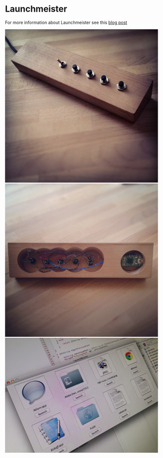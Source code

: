 # Launchmeister

For more information about Launchmeister see this [blog post](http://base42.nl/launchmeister/)

![Buttons](/images/1.png)
![Arduino](/images/2.png)
![Screenshot application](/images/3.png)